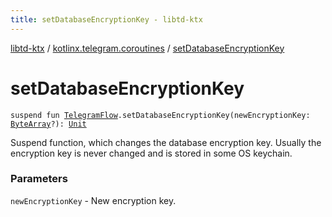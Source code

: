 ```yaml
---
title: setDatabaseEncryptionKey - libtd-ktx
---
```


[libtd-ktx](../index.html) / [kotlinx.telegram.coroutines](index.html) / [setDatabaseEncryptionKey](./set-database-encryption-key.html)

# setDatabaseEncryptionKey

`suspend fun `[`TelegramFlow`](../kotlinx.telegram.core/-telegram-flow/index.html)`.setDatabaseEncryptionKey(newEncryptionKey: `[`ByteArray`](https://kotlinlang.org/api/latest/jvm/stdlib/kotlin/-byte-array/index.html)`?): `[`Unit`](https://kotlinlang.org/api/latest/jvm/stdlib/kotlin/-unit/index.html)

Suspend function, which changes the database encryption key. Usually the encryption key is never
changed and is stored in some OS keychain.

### Parameters

`newEncryptionKey` - New encryption key.
